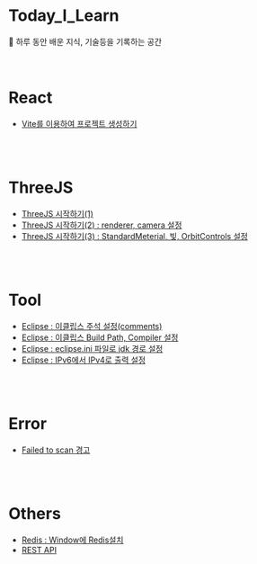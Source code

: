 # Today_I_Learn
📒 하루 동안 배운 지식, 기술등을 기록하는 공간
<br><br><br>

# React

- [Vite를 이용하여 프로젝트 생성하기](https://d0u0b.tistory.com/5)

<br><br>
# ThreeJS

- [ThreeJS 시작하기(1)](https://d0u0b.tistory.com/6)
- [ThreeJS 시작하기(2) : renderer, camera 설정](https://d0u0b.tistory.com/7)
- [ThreeJS 시작하기(3) : StandardMeterial, 빛, OrbitControls 설정](https://d0u0b.tistory.com/8)

<br><br>
# Tool
- [Eclipse : 이클립스 주석 설정(comments)](https://d0u0b.tistory.com/10)
- [Eclipse : 이클립스 Build Path, Compiler 설정](https://d0u0b.tistory.com/13)
- [Eclipse : eclipse.ini 파일로 jdk 경로 설정](https://d0u0b.tistory.com/15)
- [Eclipse : IPv6에서 IPv4로 출력 설정](https://d0u0b.tistory.com/16)

<br><br>
# Error
- [Failed to scan 경고](https://d0u0b.tistory.com/12)

<br><br>
# Others
- [Redis : Window에 Redis설치](https://d0u0b.tistory.com/14)
- [REST API](https://d0u0b.tistory.com/9)

